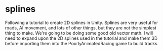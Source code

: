 # splines
Following a tutorial to create 2D splines in Unity. Splines are very useful for roads, AI movement, and lots of other things, but they are not the simplest thing to make. We're going to be doing some good old vector math. I will need to expand upon the 2D splines used in the tutorial and make them 3D before importing them into the PoorlyAnimatedRacing game to build tracks.
